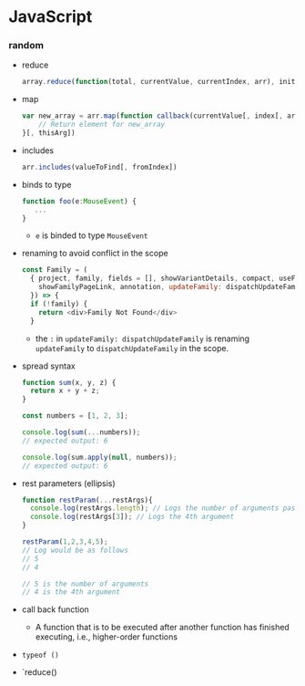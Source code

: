 # JavaScript

### random
- reduce
    ```javascript
    array.reduce(function(total, currentValue, currentIndex, arr), initialValue)
    ```

- map
    ```javascript
    var new_array = arr.map(function callback(currentValue[, index[, array]]) {
        // Return element for new_array
    }[, thisArg])
    ```

- includes
    ```javascript
    arr.includes(valueToFind[, fromIndex])
    ```

- binds to type 
    ```javascript
    function foo(e:MouseEvent) {
       ...
    }
    ```
  - `e` is binded to type `MouseEvent`

- renaming to avoid conflict in the scope
    ```javascript
    const Family = (
      { project, family, fields = [], showVariantDetails, compact, useFullWidth, disablePedigreeZoom,
        showFamilyPageLink, annotation, updateFamily: dispatchUpdateFamily,
      }) => {
      if (!family) {
        return <div>Family Not Found</div>
      }
    ```
  - the `:` in `updateFamily: dispatchUpdateFamily` is renaming `updateFamily` to `dispatchUpdateFamily` in the scope.

- spread syntax
    ```javascript
    function sum(x, y, z) {
      return x + y + z;
    }
    
    const numbers = [1, 2, 3];
    
    console.log(sum(...numbers));
    // expected output: 6
    
    console.log(sum.apply(null, numbers));
    // expected output: 6
    ```

- rest parameters (ellipsis)
    ```javascript
    function restParam(...restArgs){
      console.log(restArgs.length); // Logs the number of arguments passed
      console.log(restArgs[3]); // Logs the 4th argument
    }
    
    restParam(1,2,3,4,5);
    // Log would be as follows
    // 5
    // 4
    
    // 5 is the number of arguments
    // 4 is the 4th argument
    ```
    
- call back function
  - A function that is to be executed after another function has finished executing, i.e., higher-order functions

- `typeof ()`

- `reduce()